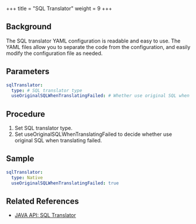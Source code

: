 +++
title = "SQL Translator"
weight = 9
+++

## Background

The SQL translator YAML configuration is readable and easy to use. The YAML files allow you to separate the code from the configuration, and easily modify the configuration file as needed.

## Parameters

```yaml
sqlTranslator:
  type: # SQL translator type
  useOriginalSQLWhenTranslatingFailed: # Whether use original SQL when translating failed
```

## Procedure
1. Set SQL translator type.
2. Set useOriginalSQLWhenTranslatingFailed to decide whether use original SQL when translating failed.

## Sample

```yaml
sqlTranslator:
  type: Native
  useOriginalSQLWhenTranslatingFailed: true
```

## Related References
- [JAVA API: SQL Translator](/en/user-manual/shardingsphere-jdbc/java-api/rules/sql-translator/)
